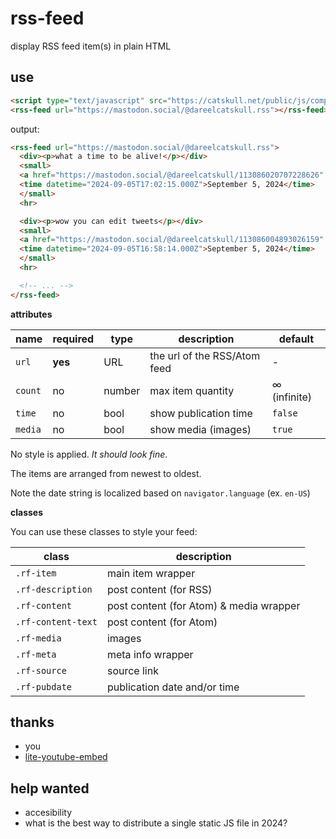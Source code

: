 # rss-feed

display RSS feed item(s) in plain HTML

## use

```html
<script type="text/javascript" src="https://catskull.net/public/js/components/rss-feed.js" async></script>
<rss-feed url="https://mastodon.social/@dareelcatskull.rss"></rss-feed>
```

output:
```html
<rss-feed url="https://mastodon.social/@dareelcatskull.rss">
  <div><p>what a time to be alive!</p></div>
  <small>
  <a href="https://mastodon.social/@dareelcatskull/113086020707228626" target="_blank">mastodon.social</a>
  <time datetime="2024-09-05T17:02:15.000Z">September 5, 2024</time>
  </small>
  <hr>

  <div><p>wow you can edit tweets</p></div>
  <small>
  <a href="https://mastodon.social/@dareelcatskull/113086004893026159" target="_blank">mastodon.social</a>
  <time datetime="2024-09-05T16:58:14.000Z">September 5, 2024</time>
  </small>
  <hr>

  <!-- ... -->
</rss-feed>
```

**attributes**

| name    | required | type   | description                  | default      |
|---------|----------|--------|------------------------------|--------------|
| `url`   | **yes**  | URL    | the url of the RSS/Atom feed | -            |
| `count` | no       | number | max item quantity            | ∞ (infinite) |
| `time`  | no       | bool   | show publication time        | `false`      |
| `media` | no       | bool   | show media (images)          | `true`       |

No style is applied. _It should look fine_.

The items are arranged from newest to oldest.

Note the date string is localized based on `navigator.language` (ex. `en-US`)

**classes**

You can use these classes to style your feed:

| class               | description                                 |
|---------------------|---------------------------------------------|
| `.rf-item`          | main item wrapper                           |
| `.rf-description`   | post content (for RSS)                      |
| `.rf-content`       | post content (for Atom) & media wrapper     |
| `.rf-content-text`  | post content (for Atom)                     |
| `.rf-media`         | images                                      |
| `.rf-meta`          | meta info wrapper                           |
| `.rf-source`        | source link                                 |
| `.rf-pubdate`       | publication date and/or time                |

## thanks
- you
- [lite-youtube-embed](https://github.com/paulirish/lite-youtube-embed?tab=readme-ov-file)

## help wanted
- accesibility
- what is the best way to distribute a single static JS file in 2024?

